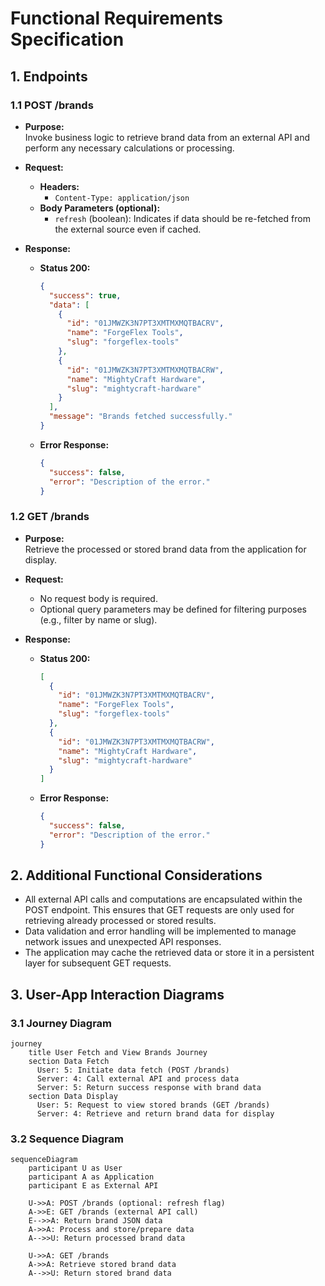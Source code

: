 # Functional Requirements Specification

## 1. Endpoints

### 1.1 POST /brands
- **Purpose:**  
  Invoke business logic to retrieve brand data from an external API and perform any necessary calculations or processing.

- **Request:**  
  - **Headers:**  
    - `Content-Type: application/json`  
  - **Body Parameters (optional):**  
    - `refresh` (boolean): Indicates if data should be re-fetched from the external source even if cached.
  
- **Response:**  
  - **Status 200:**  
    ```json
    {
      "success": true,
      "data": [
        {
          "id": "01JMWZK3N7PT3XMTMXMQTBACRV",
          "name": "ForgeFlex Tools",
          "slug": "forgeflex-tools"
        },
        {
          "id": "01JMWZK3N7PT3XMTMXMQTBACRW",
          "name": "MightyCraft Hardware",
          "slug": "mightycraft-hardware"
        }
      ],
      "message": "Brands fetched successfully."
    }
    ```
  - **Error Response:**  
    ```json
    {
      "success": false,
      "error": "Description of the error."
    }
    ```

### 1.2 GET /brands
- **Purpose:**  
  Retrieve the processed or stored brand data from the application for display.

- **Request:**  
  - No request body is required.
  - Optional query parameters may be defined for filtering purposes (e.g., filter by name or slug).

- **Response:**  
  - **Status 200:**  
    ```json
    [
      {
        "id": "01JMWZK3N7PT3XMTMXMQTBACRV",
        "name": "ForgeFlex Tools",
        "slug": "forgeflex-tools"
      },
      {
        "id": "01JMWZK3N7PT3XMTMXMQTBACRW",
        "name": "MightyCraft Hardware",
        "slug": "mightycraft-hardware"
      }
    ]
    ```
  - **Error Response:**  
    ```json
    {
      "success": false,
      "error": "Description of the error."
    }
    ```

## 2. Additional Functional Considerations
- All external API calls and computations are encapsulated within the POST endpoint. This ensures that GET requests are only used for retrieving already processed or stored results.
- Data validation and error handling will be implemented to manage network issues and unexpected API responses.
- The application may cache the retrieved data or store it in a persistent layer for subsequent GET requests.

## 3. User-App Interaction Diagrams

### 3.1 Journey Diagram
```mermaid
journey
    title User Fetch and View Brands Journey
    section Data Fetch
      User: 5: Initiate data fetch (POST /brands)
      Server: 4: Call external API and process data
      Server: 5: Return success response with brand data
    section Data Display
      User: 5: Request to view stored brands (GET /brands)
      Server: 4: Retrieve and return brand data for display
```

### 3.2 Sequence Diagram
```mermaid
sequenceDiagram
    participant U as User
    participant A as Application
    participant E as External API

    U->>A: POST /brands (optional: refresh flag)
    A->>E: GET /brands (external API call)
    E-->>A: Return brand JSON data
    A->>A: Process and store/prepare data
    A-->>U: Return processed brand data

    U->>A: GET /brands
    A->>A: Retrieve stored brand data
    A-->>U: Return stored brand data
```